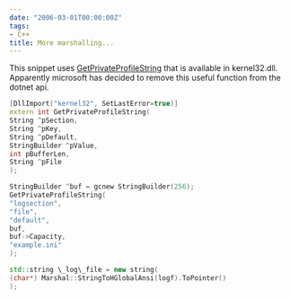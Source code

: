 ```yaml
---
date: "2006-03-01T00:00:00Z"
tags:
- C++
title: More marshalling...
---
```

This snippet uses [GetPrivateProfileString](http://windowssdk.msdn.microsoft.com/library/default.asp?url=/library/en-us/sysinfo/base/getprivateprofilestring.asp) that is available in kernel32.dll. Apparently microsoft has decided to remove this useful function from the dotnet api.

```cpp
[DllImport("kernel32", SetLastError=true)]
extern int GetPrivateProfileString(
String ^pSection,
String ^pKey,
String ^pDefault,
StringBuilder ^pValue,
int pBufferLen,
String ^pFile
);

StringBuilder ^buf = gcnew StringBuilder(256);
GetPrivateProfileString(
"logsection",
"file",
"default",
buf,
buf->Capacity,
"example.ini"
);

std::string \_log\_file = new string(
(char*) Marshal::StringToHGlobalAnsi(logf).ToPointer()
);
```
